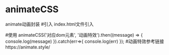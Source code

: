 # animateCSS
animate动画封装
#引入
index.html文件引入
<link rel="stylesheet" href="对应目录/animate.min.css">
<script src="对应目录/animate.js"></script>
#使用
 animateCSS('对应dom元素', '动画特效').then((message) => {
		    console.log(message)
	    }).catch(err=>{
	    	console.log(err)
        });
 #动画特效参考链接https://animate.style/
